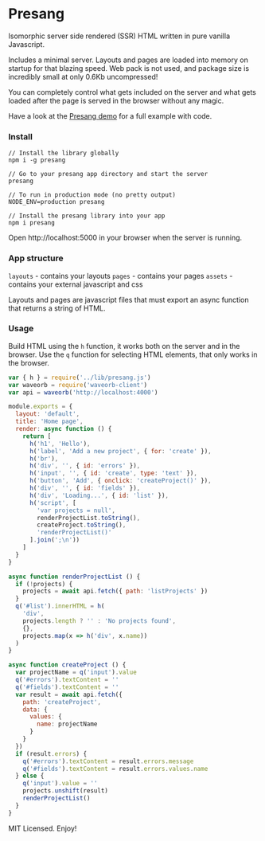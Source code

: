 # Presang
Isomorphic server side rendered (SSR) HTML written in pure vanilla Javascript.

Includes a minimal server. Layouts and pages are loaded into memory on startup for that blazing speed. Web pack is not used, and package size is incredibly small at only 0.6Kb uncompressed!

You can completely control what gets included on the server and what gets loaded after the page is served in the browser without any magic.

Have a look at the [Presang demo](https://github.com/fugroup/presang-demo) for a full example with code.

### Install
```
// Install the library globally
npm i -g presang

// Go to your presang app directory and start the server
presang

// To run in production mode (no pretty output)
NODE_ENV=production presang

// Install the presang library into your app
npm i presang
```
Open http://localhost:5000 in your browser when the server is running.

### App structure
`layouts` - contains your layouts
`pages` - contains your pages
`assets` - contains your external javascript and css

Layouts and pages are javascript files that must export an async function that returns a string of HTML.

### Usage
Build HTML using the `h` function, it works both on the server and in the browser. Use the `q` function for selecting HTML elements, that only works in the browser.

```javascript
var { h } = require('../lib/presang.js')
var waveorb = require('waveorb-client')
var api = waveorb('http://localhost:4000')

module.exports = {
  layout: 'default',
  title: 'Home page',
  render: async function () {
    return [
      h('h1', 'Hello'),
      h('label', 'Add a new project', { for: 'create' }),
      h('br'),
      h('div', '', { id: 'errors' }),
      h('input', '', { id: 'create', type: 'text' }),
      h('button', 'Add', { onclick: 'createProject()' }),
      h('div', '', { id: 'fields' }),
      h('div', 'Loading...', { id: 'list' }),
      h('script', [
        'var projects = null',
        renderProjectList.toString(),
        createProject.toString(),
        'renderProjectList()'
      ].join(';\n'))
    ]
  }
}

async function renderProjectList () {
  if (!projects) {
    projects = await api.fetch({ path: 'listProjects' })
  }
  q('#list').innerHTML = h(
    'div',
    projects.length ? '' : 'No projects found',
    {},
    projects.map(x => h('div', x.name))
  )
}

async function createProject () {
  var projectName = q('input').value
  q('#errors').textContent = ''
  q('#fields').textContent = ''
  var result = await api.fetch({
    path: 'createProject',
    data: {
      values: {
        name: projectName
      }
    }
  })
  if (result.errors) {
    q('#errors').textContent = result.errors.message
    q('#fields').textContent = result.errors.values.name
  } else {
    q('input').value = ''
    projects.unshift(result)
    renderProjectList()
  }
}
```
MIT Licensed. Enjoy!